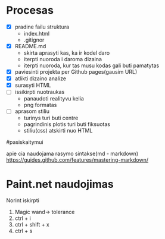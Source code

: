 # Procesas

- [x] pradine failu struktura
   - index.html
   - .gitignor
- [x] README.md
   - skirta aprasyti kas, ka ir kodel daro
   - iterpti nuoroda i daroma dizaina
   - iterpti nuoroda, kur tas musu kodas gali buti pamatytas
- [x] paviesinti projekta per Github pages(gausim URL)
- [x] atlikti dizaino analize
- [x] surasyti HTML
- [ ] issikirpti nuotraukas
   - panaudoti realityvu kelia
   - png formatas
- [ ] aprasom stiliu
   - turinys turi buti centre
   - pagrindinis plotis turi buti fiksuotas
   - stiliu(css) atskirti nuo HTML


#pasiskaitymui

apie cia naudojama rasymo sintakse(md - markdown)
https://guides.github.com/features/mastering-markdown/

# Paint.net naudojimas

Norint iskirpti
1. Magic wand-> tolerance
2. ctrl + i
3. ctrl + shift + x
4. ctrl + s